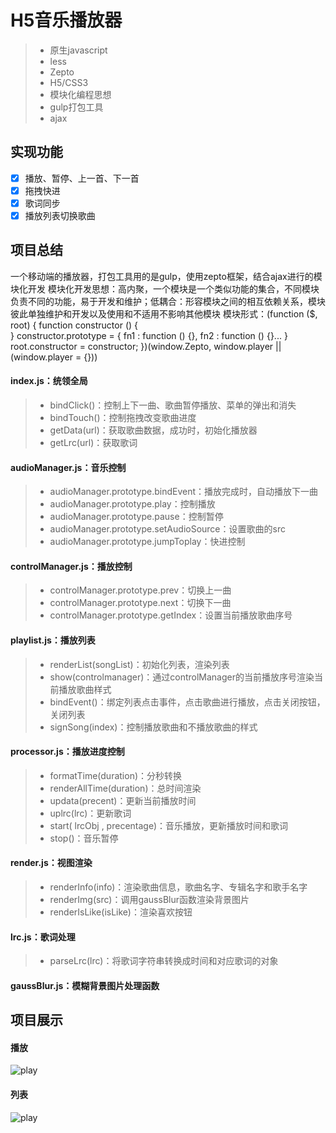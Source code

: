# H5音乐播放器
> * 原生javascript 
> * less
> * Zepto
> * H5/CSS3
> * 模块化编程思想
> * gulp打包工具
> * ajax
## 实现功能
- [x] 播放、暂停、上一首、下一首
- [x] 拖拽快进
- [x] 歌词同步
- [x] 播放列表切换歌曲
## 项目总结
一个移动端的播放器，打包工具用的是gulp，使用zepto框架，结合ajax进行的模块化开发
模块化开发思想：高内聚，一个模块是一个类似功能的集合，不同模块负责不同的功能，易于开发和维护；低耦合：形容模块之间的相互依赖关系，模块彼此单独维护和开发以及使用和不适用不影响其他模块
模块形式：(function ($, root) {
             function constructor () {             
             }
             constructor.prototype = { 
              fn1 : function () {},
              fn2 : function () {}...
             }
             root.constructor = constructor;
         })(window.Zepto, window.player || (window.player = {}))
#### index.js：统领全局
> * bindClick()：控制上下一曲、歌曲暂停播放、菜单的弹出和消失
> * bindTouch()：控制拖拽改变歌曲进度
> * getData(url)：获取歌曲数据，成功时，初始化播放器
> * getLrc(url)：获取歌词
#### audioManager.js：音乐控制
> * audioManager.prototype.bindEvent：播放完成时，自动播放下一曲
> * audioManager.prototype.play：控制播放
> * audioManager.prototype.pause：控制暂停
> * audioManager.prototype.setAudioSource：设置歌曲的src
> * audioManager.prototype.jumpToplay：快进控制
#### controlManager.js：播放控制
> * controlManager.prototype.prev：切换上一曲
> * controlManager.prototype.next：切换下一曲
> * controlManager.prototype.getIndex：设置当前播放歌曲序号
#### playlist.js：播放列表
> * renderList(songList)：初始化列表，渲染列表
> * show(controlmanager)：通过controlManager的当前播放序号渲染当前播放歌曲样式
> * bindEvent()：绑定列表点击事件，点击歌曲进行播放，点击关闭按钮，关闭列表
> * signSong(index)：控制播放歌曲和不播放歌曲的样式
#### processor.js：播放进度控制
> * formatTime(duration)：分秒转换
> * renderAllTime(duration)：总时间渲染
> * updata(precent)：更新当前播放时间
> * uplrc(lrc)：更新歌词
> * start( lrcObj , precentage)：音乐播放，更新播放时间和歌词
> * stop()：音乐暂停
#### render.js：视图渲染
> * renderInfo(info)：渲染歌曲信息，歌曲名字、专辑名字和歌手名字
> * renderImg(src)：调用gaussBlur函数渲染背景图片
> * renderIsLike(isLike)：渲染喜欢按钮
#### lrc.js：歌词处理
> * parseLrc(lrc)：将歌词字符串转换成时间和对应歌词的对象
#### gaussBlur.js：模糊背景图片处理函数
## 项目展示
#### 播放
![play](https://github.com/Seventysevendays/H5-Music-Player/tree/master/captures/front.png)
#### 列表
![play](https://github.com/Seventysevendays/H5-Music-Player/tree/master/captures/list.png)


